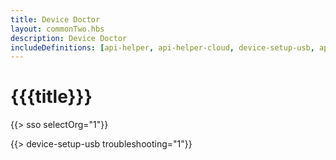 ```yaml
---
title: Device Doctor
layout: commonTwo.hbs
description: Device Doctor
includeDefinitions: [api-helper, api-helper-cloud, device-setup-usb, api-helper-usb, api-helper-extras, webdfu, zip]
---
```


# {{{title}}}

{{> sso selectOrg="1"}}

{{> device-setup-usb troubleshooting="1"}}
